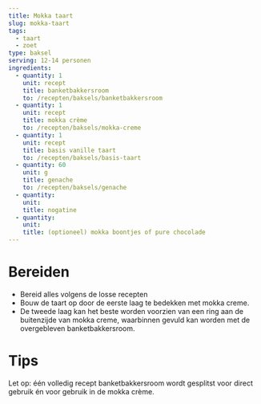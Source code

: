 ```yaml
---
title: Mokka taart
slug: mokka-taart
tags: 
  - taart
  - zoet
type: baksel
serving: 12-14 personen
ingredients:
  - quantity: 1
    unit: recept
    title: banketbakkersroom
    to: /recepten/baksels/banketbakkersroom
  - quantity: 1
    unit: recept
    title: mokka crème
    to: /recepten/baksels/mokka-creme
  - quantity: 1
    unit: recept
    title: basis vanille taart
    to: /recepten/baksels/basis-taart
  - quantity: 60
    unit: g
    title: genache
    to: /recepten/baksels/genache
  - quantity: 
    unit: 
    title: nogatine
  - quantity: 
    unit: 
    title: (optioneel) mokka boontjes of pure chocolade 
---
```


# Bereiden

- Bereid alles volgens de losse recepten
- Bouw de taart op door de eerste laag te bedekken met mokka creme.
- De tweede laag kan het beste worden voorzien van een ring aan de buitenzijde van mokka creme, waarbinnen gevuld kan worden met de overgebleven banketbakkersroom.


# Tips

Let op: één volledig recept banketbakkersroom wordt gesplitst voor direct gebruik én voor gebruik in de mokka crème.
 